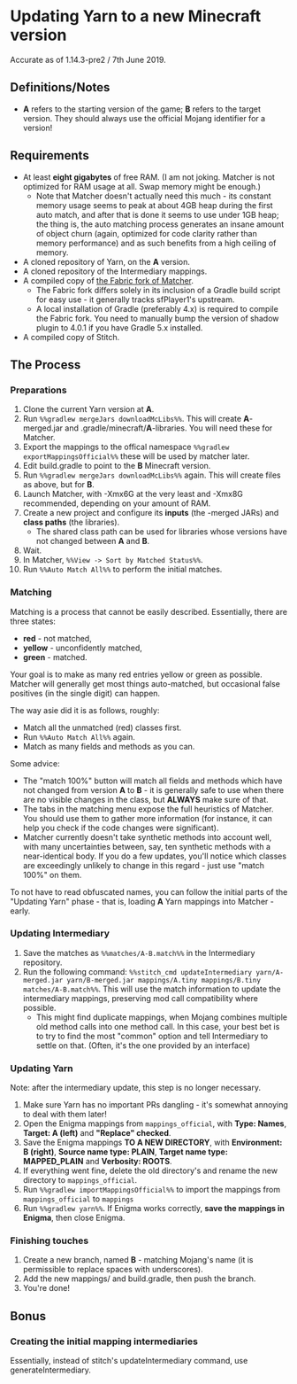 # Updating Yarn to a new Minecraft version

Accurate as of 1.14.3-pre2 / 7th June 2019.

## Definitions/Notes

- **A** refers to the starting version of the game; **B** refers to
  the target version. They should always use the official Mojang
  identifier for a version\!

## Requirements

- At least **eight gigabytes** of free RAM. (I am not joking. Matcher
  is not optimized for RAM usage at all. Swap memory might be enough.)
  - Note that Matcher doesn't actually need this much - its constant
    memory usage seems to peak at about 4GB heap during the first
    auto match, and after that is done it seems to use under 1GB
    heap; the thing is, the auto matching process generates an
    insane amount of object churn (again, optimized for code clarity
    rather than memory performance) and as such benefits from a high
    ceiling of memory.
- A cloned repository of Yarn, on the **A** version.
- A cloned repository of the Intermediary mappings.
- A compiled copy of [the Fabric fork of Matcher](https://github.com/FabricMC/Matcher).
  - The Fabric fork differs solely in its inclusion of a Gradle
    build script for easy use - it generally tracks sfPlayer1's
    upstream.
  - A local installation of Gradle (preferably 4.x) is required to
    compile the Fabric fork. You need to manually bump the version
    of shadow plugin to 4.0.1 if you have Gradle 5.x installed.
- A compiled copy of Stitch.

## The Process

### Preparations

1. Clone the current Yarn version at **A**.
2. Run `%%gradlew mergeJars downloadMcLibs%%`. This will create
   **A**-merged.jar and .gradle/minecraft/**A**-libraries. You will
   need these for Matcher.
3. Export the mappings to the offical namespace `%%gradlew
   exportMappingsOfficial%%` these will be used by matcher later.
4. Edit build.gradle to point to the **B** Minecraft version.
5. Run `%%gradlew mergeJars downloadMcLibs%%` again. This will create
   files as above, but for **B**.
6. Launch Matcher, with -Xmx6G at the very least and -Xmx8G
   recommended, depending on your amount of RAM.
7. Create a new project and configure its **inputs** (the -merged JARs)
   and **class paths** (the libraries).
   - The shared class path can be used for libraries whose versions
     have not changed between **A** and **B**.
8. Wait.
9. In Matcher, `%%View -> Sort by Matched Status%%`.
10. Run `%%Auto Match All%%` to perform the initial matches.

### Matching

Matching is a process that cannot be easily described. Essentially,
there are three states:

- **red** - not matched,
- **yellow** - unconfidently matched,
- **green** - matched.

Your goal is to make as many red entries yellow or green as possible.
Matcher will generally get most things auto-matched, but occasional
false positives (in the single digit) can happen.

The way asie did it is as follows, roughly:

- Match all the unmatched (red) classes first.
- Run `%%Auto Match All%%` again.
- Match as many fields and methods as you can.

Some advice:

- The "match 100%" button will match all fields and methods which have
  not changed from version **A** to **B** - it is generally safe to
  use when there are no visible changes in the class, but **ALWAYS**
  make sure of that.
- The tabs in the matching menu expose the full heuristics of Matcher.
  You should use them to gather more information (for instance, it can
  help you check if the code changes were significant).
- Matcher currently doesn't take synthetic methods into account well,
  with many uncertainties between, say, ten synthetic methods with a
  near-identical body. If you do a few updates, you'll notice which
  classes are exceedingly unlikely to change in this regard - just use
  "match 100%" on them.

To not have to read obfuscated names, you can follow the initial parts
of the "Updating Yarn" phase - that is, loading **A** Yarn mappings into
Matcher - early.

### Updating Intermediary

1. Save the matches as `%%matches/A-B.match%%` in the Intermediary
   repository.
2. Run the following command: `%%stitch_cmd updateIntermediary
   yarn/A-merged.jar yarn/B-merged.jar mappings/A.tiny mappings/B.tiny
   matches/A-B.match%%`. This will use the match information to update
   the intermediary mappings, preserving mod call compatibility where
   possible.
   - This might find duplicate mappings, when Mojang combines
     multiple old method calls into one method call. In this case,
     your best bet is to try to find the most "common" option and
     tell Intermediary to settle on that. (Often, it's the one
     provided by an interface)

### Updating Yarn

Note: after the intermediary update, this step is no longer necessary.

1. Make sure Yarn has no important PRs dangling - it's somewhat
   annoying to deal with them later\!
2. Open the Enigma mappings from `mappings_official`, with **Type:
   Names**, **Target: A (left)** and **"Replace" checked**.
3. Save the Enigma mappings **TO A NEW DIRECTORY**, with **Environment:
   B (right)**, **Source name type: PLAIN**, **Target name type:
   MAPPED\_PLAIN** and **Verbosity: ROOTS**.
4. If everything went fine, delete the old directory's and rename the
   new directory to `mappings_official`.
5. Run `%%gradlew importMappingsOfficial%%` to import the mappings from
   `mappings_official` to `mappings`
6. Run `%%gradlew yarn%%`. If Enigma works correctly, **save the
   mappings in Enigma**, then close Enigma.

### Finishing touches

1. Create a new branch, named **B** - matching Mojang's name (it is
   permissible to replace spaces with underscores).
2. Add the new mappings/ and build.gradle, then push the branch.
3. You're done\!

## Bonus

### Creating the initial mapping intermediaries

Essentially, instead of stitch's updateIntermediary command, use
generateIntermediary.
